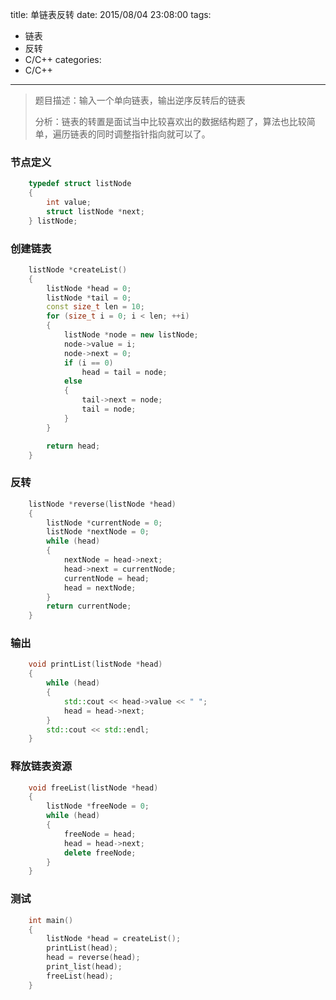 title: 单链表反转
date: 2015/08/04 23:08:00
tags: 
- 链表
- 反转
- C/C++
categories: 
- C/C++

---
> 题目描述：输入一个单向链表，输出逆序反转后的链表
> 
> 分析：链表的转置是面试当中比较喜欢出的数据结构题了，算法也比较简单，遍历链表的同时调整指针指向就可以了。

<!-- more -->

### 节点定义
```cpp
	typedef struct listNode
	{
	    int value;
	    struct listNode *next;
	} listNode;
```
	
### 创建链表
```cpp
	listNode *createList()
	{
	    listNode *head = 0;
	    listNode *tail = 0;
	    const size_t len = 10;
	    for (size_t i = 0; i < len; ++i)
	    {
	        listNode *node = new listNode;
	        node->value = i;
	        node->next = 0;
	        if (i == 0)
	            head = tail = node;
	        else
	        {
	            tail->next = node;
	            tail = node;
	        }
	    }

	    return head;
	}
```
	
### 反转
```cpp
	listNode *reverse(listNode *head)
	{
	    listNode *currentNode = 0;
	    listNode *nextNode = 0;
	    while (head)
	    {
	        nextNode = head->next;
	        head->next = currentNode;
	        currentNode = head;
	        head = nextNode;
	    }
	    return currentNode;
	}
```
	
### 输出
```cpp
	void printList(listNode *head)
	{
	    while (head)
	    {
	        std::cout << head->value << " ";
	        head = head->next;
	    }
	    std::cout << std::endl;
	}
```

### 释放链表资源
```cpp
	void freeList(listNode *head)
	{
	    listNode *freeNode = 0;
	    while (head)
	    {
	        freeNode = head;
	        head = head->next;
	        delete freeNode;
	    }
	}
```
	
### 测试
```cpp
	int main()
	{
	    listNode *head = createList();
	    printList(head);
	    head = reverse(head);
	    print_list(head);
	    freeList(head);
	}
```